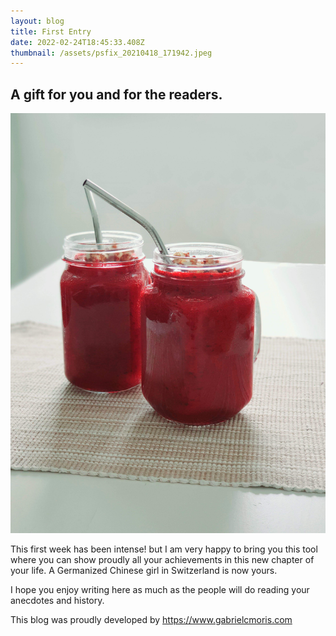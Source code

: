 ```yaml
---
layout: blog
title: First Entry
date: 2022-02-24T18:45:33.408Z
thumbnail: /assets/psfix_20210418_171942.jpeg
---
```



## A gift for you and for the readers.

![smoothies](/content/blog/psfix_20210418_171942.jpeg)

This first week has been intense! but I am very happy to bring you this tool where you can show proudly all your achievements in this new chapter of your life. A Germanized Chinese girl in Switzerland is now yours.

I hope you enjoy writing here as much as the people will do reading your anecdotes and history.

This blog was proudly developed by <https://www.gabrielcmoris.com>